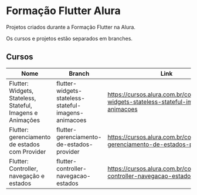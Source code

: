 # Formação Flutter Alura

Projetos criados durante a Formação Flutter na Alura.

Os cursos e projetos estão separados em branches.

## Cursos

| Nome                                                       | Branch                                               | Link                                                                                      |
| ---------------------------------------------------------- | ---------------------------------------------------- | ----------------------------------------------------------------------------------------- |
| Flutter: Widgets, Stateless, Stateful, Imagens e Animações | flutter-widgets-stateless-stateful-imagens-animacoes | <https://cursos.alura.com.br/course/flutter-widgets-stateless-stateful-imagens-animacoes> |
| Flutter: gerenciamento de estados com Provider             | flutter-gerenciamento-de-estados-provider            | <https://cursos.alura.com.br/course/flutter-gerenciamento-de-estados-provider>            |
| Flutter: Controller, navegação e estados | flutter-controller-navegacao-estados | <https://cursos.alura.com.br/course/flutter-controller-navegacao-estados> |
